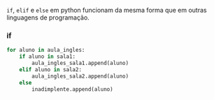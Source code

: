 `if`, `elif` e `else` em python funcionam da mesma forma que em outras linguagens de programação.

### if
```python
for aluno in aula_ingles:
    if aluno in sala1:
        aula_ingles_sala1.append(aluno)
    elif aluno in sala2:
        aula_ingles_sala2.append(aluno)
    else
	    inadimplente.append(aluno)
```
